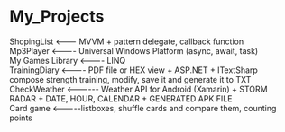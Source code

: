# My_Projects

ShopingList <--- MVVM + pattern delegate, callback function<br/>
Mp3Player <---- Universal Windows Platform (async, await, task)<br/>
My Games Library <---- LINQ<br/>
TrainingDiary <---- PDF file or HEX view + ASP.NET + ITextSharp compose strength training, modify, save it and generate it to TXT <br/>
CheckWeather <------ Weather API for Android (Xamarin) + STORM RADAR + DATE, HOUR, CALENDAR + GENERATED APK FILE<br/>
Card game <-----listboxes, shuffle cards and compare them, counting points<br/>
